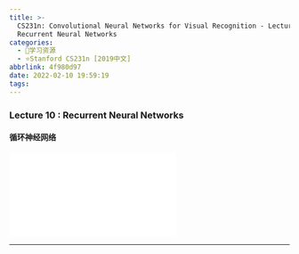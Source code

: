 ```yaml
---
title: >-
  CS231n: Convolutional Neural Networks for Visual Recognition - Lecture 10
  Recurrent Neural Networks
categories:
  - 🌙学习资源
  - ⭐Stanford CS231n [2019中文]
abbrlink: 4f980d97
date: 2022-02-10 19:59:19
tags:
---
```


### Lecture 10 : Recurrent Neural Networks

#### 循环神经网络

<iframe src="//player.bilibili.com/player.html?aid=86713932&bvid=BV1K7411W7So&cid=149629413&page=17" scrolling="no" border="0" frameborder="no" framespacing="0" allowfullscreen="true"> </iframe>

<!--more-->

***
